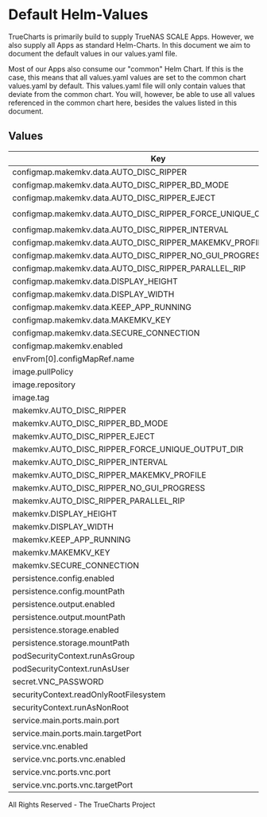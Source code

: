 # Default Helm-Values

TrueCharts is primarily build to supply TrueNAS SCALE Apps.
However, we also supply all Apps as standard Helm-Charts. In this document we aim to document the default values in our values.yaml file.

Most of our Apps also consume our "common" Helm Chart.
If this is the case, this means that all values.yaml values are set to the common chart values.yaml by default. This values.yaml file will only contain values that deviate from the common chart.
You will, however, be able to use all values referenced in the common chart here, besides the values listed in this document.

## Values

| Key | Type | Default | Description |
|-----|------|---------|-------------|
| configmap.makemkv.data.AUTO_DISC_RIPPER | string | `"{{ ternary \"1\" \"0\" .Values.makemkv.AUTO_DISC_RIPPER }}"` |  |
| configmap.makemkv.data.AUTO_DISC_RIPPER_BD_MODE | string | `"{{ .Values.makemkv.AUTO_DISC_RIPPER_BD_MODE }}"` |  |
| configmap.makemkv.data.AUTO_DISC_RIPPER_EJECT | string | `"{{ ternary \"1\" \"0\" .Values.makemkv.AUTO_DISC_RIPPER_EJECT }}"` |  |
| configmap.makemkv.data.AUTO_DISC_RIPPER_FORCE_UNIQUE_OUTPUT_DIR | string | `"{{ ternary \"1\" \"0\" .Values.makemkv.AUTO_DISC_RIPPER_FORCE_UNIQUE_OUTPUT_DIR }}"` |  |
| configmap.makemkv.data.AUTO_DISC_RIPPER_INTERVAL | string | `"{{ .Values.makemkv.AUTO_DISC_RIPPER_INTERVAL }}"` |  |
| configmap.makemkv.data.AUTO_DISC_RIPPER_MAKEMKV_PROFILE | string | `"{{ .Values.makemkv.AUTO_DISC_RIPPER_MAKEMKV_PROFILE }}"` |  |
| configmap.makemkv.data.AUTO_DISC_RIPPER_NO_GUI_PROGRESS | string | `"{{ ternary \"1\" \"0\" .Values.makemkv.AUTO_DISC_RIPPER_NO_GUI_PROGRESS }}"` |  |
| configmap.makemkv.data.AUTO_DISC_RIPPER_PARALLEL_RIP | string | `"{{ ternary \"1\" \"0\" .Values.makemkv.AUTO_DISC_RIPPER_PARALLEL_RIP }}"` |  |
| configmap.makemkv.data.DISPLAY_HEIGHT | string | `"{{ .Values.makemkv.DISPLAY_HEIGHT }}"` |  |
| configmap.makemkv.data.DISPLAY_WIDTH | string | `"{{ .Values.makemkv.DISPLAY_WIDTH }}"` |  |
| configmap.makemkv.data.KEEP_APP_RUNNING | string | `"{{ ternary \"1\" \"0\" .Values.makemkv.KEEP_APP_RUNNING }}"` |  |
| configmap.makemkv.data.MAKEMKV_KEY | string | `"{{ .Values.makemkv.MAKEMKV_KEY }}"` |  |
| configmap.makemkv.data.SECURE_CONNECTION | string | `"{{ ternary \"1\" \"0\" .Values.makemkv.SECURE_CONNECTION }}"` |  |
| configmap.makemkv.enabled | bool | `true` |  |
| envFrom[0].configMapRef.name | string | `"{{ include \"common.names.fullname\" . }}-makemkv"` |  |
| image.pullPolicy | string | `"IfNotPresent"` |  |
| image.repository | string | `"tccr.io/truecharts/makemkv"` |  |
| image.tag | string | `"v1.21.3@sha256:f118ce074c75f8544913c1ed1f2354613e3a8838061aa7d44c323a52a811f23d"` |  |
| makemkv.AUTO_DISC_RIPPER | bool | `false` |  |
| makemkv.AUTO_DISC_RIPPER_BD_MODE | string | `"mkv"` |  |
| makemkv.AUTO_DISC_RIPPER_EJECT | bool | `false` |  |
| makemkv.AUTO_DISC_RIPPER_FORCE_UNIQUE_OUTPUT_DIR | bool | `false` |  |
| makemkv.AUTO_DISC_RIPPER_INTERVAL | int | `5` |  |
| makemkv.AUTO_DISC_RIPPER_MAKEMKV_PROFILE | string | `""` |  |
| makemkv.AUTO_DISC_RIPPER_NO_GUI_PROGRESS | bool | `false` |  |
| makemkv.AUTO_DISC_RIPPER_PARALLEL_RIP | bool | `false` |  |
| makemkv.DISPLAY_HEIGHT | int | `768` |  |
| makemkv.DISPLAY_WIDTH | int | `1280` |  |
| makemkv.KEEP_APP_RUNNING | bool | `false` |  |
| makemkv.MAKEMKV_KEY | string | `"BETA"` |  |
| makemkv.SECURE_CONNECTION | bool | `false` |  |
| persistence.config.enabled | bool | `true` |  |
| persistence.config.mountPath | string | `"/config"` |  |
| persistence.output.enabled | bool | `true` |  |
| persistence.output.mountPath | string | `"/output"` |  |
| persistence.storage.enabled | bool | `true` |  |
| persistence.storage.mountPath | string | `"/storage"` |  |
| podSecurityContext.runAsGroup | int | `0` |  |
| podSecurityContext.runAsUser | int | `0` |  |
| secret.VNC_PASSWORD | string | `""` |  |
| securityContext.readOnlyRootFilesystem | bool | `false` |  |
| securityContext.runAsNonRoot | bool | `false` |  |
| service.main.ports.main.port | int | `10180` |  |
| service.main.ports.main.targetPort | int | `5800` |  |
| service.vnc.enabled | bool | `true` |  |
| service.vnc.ports.vnc.enabled | bool | `true` |  |
| service.vnc.ports.vnc.port | int | `10181` |  |
| service.vnc.ports.vnc.targetPort | int | `5900` |  |

All Rights Reserved - The TrueCharts Project
